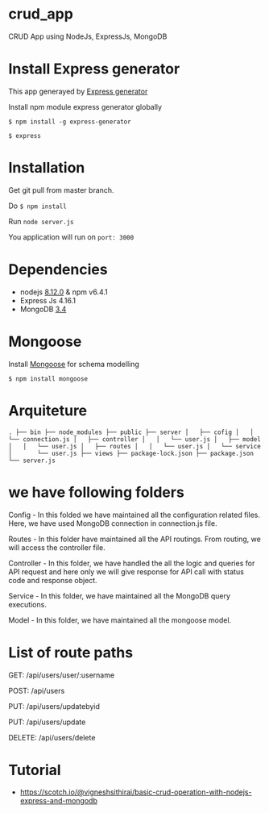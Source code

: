 # crud_app 
CRUD App using NodeJs, ExpressJs, MongoDB

# Install Express generator

This app generayed by [Express generator](https://expressjs.com/en/starter/generator.html)

Install npm module express generator globally

`$ npm install -g express-generator`

`$ express`

# Installation

Get git pull from master branch.

Do `$ npm install`

Run `node server.js`

You application will run on `port: 3000`

# Dependencies

- nodejs [8.12.0](https://nodejs.org/en/download/releases/) & npm v6.4.1
- Express Js 4.16.1
- MongoDB [3.4](https://www.mongodb.com/download-center/community)

# Mongoose

Install [Mongoose](https://mongoosejs.com/docs/index.html) for schema modelling

```
$ npm install mongoose
```

# Arquiteture

`.
├── bin
├── node_modules
├── public
├── server
│   ├── cofig
│   │   └── connection.js
│   ├── controller
│   │   └── user.js
│   ├── model
│   │   └── user.js
│   ├── routes
│   │   └── user.js
│   └── service
│       └── user.js
├── views
├── package-lock.json
├── package.json
└── server.js`

# we have following folders

Config - In this folded we have maintained all the configuration related files. Here, we have used MongoDB connection in connection.js file.

Routes - In this folder have maintained all the API routings. From routing, we will access the controller file.

Controller - In this folder, we have handled the all the logic and queries for API request and here only we will give response for API call with status code and response object.

Service - In this folder, we have maintained all the MongoDB query executions.

Model - In this folder, we have maintained all the mongoose model.

# List of route paths

GET:    /api/users/user/:username

POST:     /api/users

PUT:     /api/users/updatebyid

PUT:     /api/users/update

DELETE: /api/users/delete

# Tutorial 

- https://scotch.io/@vigneshsithirai/basic-crud-operation-with-nodejs-express-and-mongodb